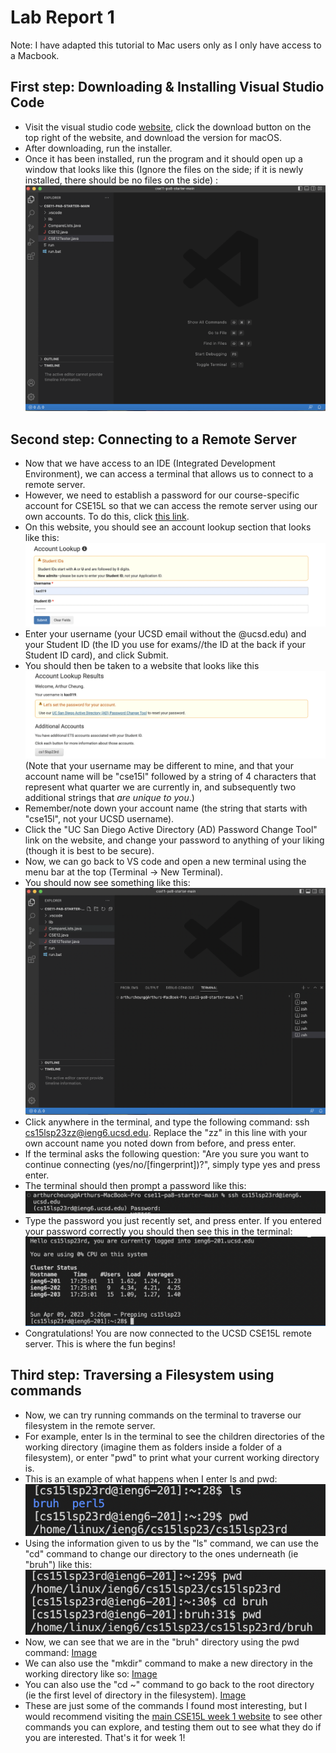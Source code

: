 # Lab Report 1 
Note: I have adapted this tutorial to Mac users only as I only have access to a Macbook.
## First step: Downloading & Installing Visual Studio Code
* Visit the visual studio code [website](https://code.visualstudio.com/, ), click the download button on the top right of the website, and download the version for macOS.
* After downloading, run the installer. 
* Once it has been installed, run the program and it should open up a window that looks like this (Ignore the files on the side; if it is newly installed, there should be no files on the side) : ![Image](VSCodeSS.png)

## Second step: Connecting to a Remote Server
* Now that we have access to an IDE (Integrated Development Environment), we can access a terminal that allows us to connect to a remote server. 
* However, we need to establish a password for our course-specific account for CSE15L so that we can access the remote server using our own accounts. To do this, click [this link](https://sdacs.ucsd.edu/~icc/index.php).
* On this website, you should see an account lookup section that looks like this: ![Image](AccountLookupSS.png)
* Enter your username (your UCSD email without the @ucsd.edu) and your Student ID (the ID you use for exams//the ID at the back if your Student ID card), and click Submit.
* You should then be taken to a website that looks like this ![Image](AccountLookupResultsSS.png) (Note that your username may be different to mine, and that your account name will be "cse15l" followed by a string of 4 characters that represent what quarter we are currently in, and subsequently two additional strings that *are unique to you*.) 
* Remember/note down your account name (the string that starts with "cse15l", not your UCSD username).
* Click the "UC San Diego Active Directory (AD) Password Change Tool" link on the website, and change your password to anything of your liking (though it is best to be secure).
* Now, we can go back to VS code and open a new terminal using the menu bar at the top (Terminal -> New Terminal). 
* You should now see something like this: ![Image](VSCodeTerminalSS.png)
* Click anywhere in the terminal, and type the following command: ssh cs15lsp23zz@ieng6.ucsd.edu. Replace the "zz" in this line with your own account name you noted down from before, and press enter.
* If the terminal asks the following question: "Are you sure you want to continue connecting (yes/no/[fingerprint])?", simply type yes and press enter.
* The terminal should then prompt a password like this: ![Image](PasswordPromptSS.png)
* Type the password you just recently set, and press enter. If you entered your password correctly you should then see this in the terminal: ![Image](SuccessfulLoginSS.png)
* Congratulations! You are now connected to the UCSD CSE15L remote server. This is where the fun begins!
## Third step: Traversing a Filesystem using commands
* Now, we can try running commands on the terminal to traverse our filesystem in the remote server. 
* For example, enter ls in the terminal to see the children directories of the working directory (imagine them as folders inside a folder of a filesystem), or enter "pwd" to print what your current working directory is. 
* This is an example of what happens when I enter ls and pwd: ![Image](ls&&pwdExampleSS.png)
* Using the information given to us by the "ls" command, we can use the "cd" command to change our directory to the ones underneath (ie "bruh") like this: ![Image](cdExampleSS.png)
* Now, we can see that we are in the "bruh" directory using the pwd command: [Image](cdResultSS.png)
* We can also use the "mkdir" command to make a new directory in the working directory like so: [Image](mkdirExampleSS.png)
* You can also use the "cd ~" command to go back to the root directory (ie the first level of directory in the filesystem). [Image](rootExampleSS.png)
* These are just some of the commands I found most interesting, but I would recommend visiting the [main CSE15L week 1 website](https://ucsd-cse15l-s23.github.io/week/week1/) to see other commands you can explore, and testing them out to see what they do if you are interested. That's it for week 1!


